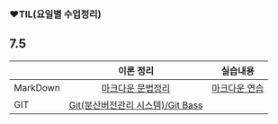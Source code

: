### ❤TIL(요일별 수업정리)



## 7.5



|          |                   이론 정리                   |                실습내용                |
| -------- | :-------------------------------------------: | :------------------------------------: |
| MarkDown |     [마크다운 문법정리](./Theory_7.5.md)      | [마크다운 연습](./markdown_pratice.md) |
| GIT      | [Git(분산버전관리 시스템)/Git Bass](./7.5.md) |                                        |

